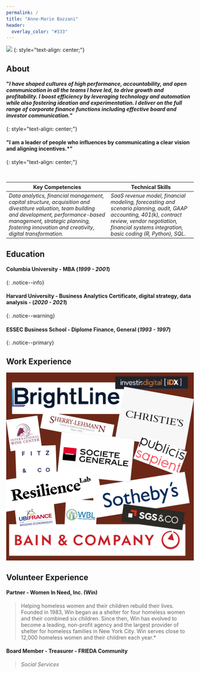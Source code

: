 ```yaml
---
permalink: /
title: "Anne-Marie Bazzani"
header:
  overlay_color: "#333"
---
```



![](https://media.licdn.com/dms/image/C4E03AQG9AC4UIelahg/profile-displayphoto-shrink_800_800/0/1606101380562?e=2147483647&v=beta&t=fHi9hHBF54qlpWfANPmD2utvoUHhAubuPkIr6AM_pqM)
{: style="text-align: center;"}


## About
####  "*I have shaped cultures of high performance, accountability, and open communication in all the teams I have led, to drive growth and profitability. I boost efficiency by leveraging technology and automation while also fostering ideation and experimentation. I deliver on the full range of corporate finance functions including effective board and investor communication.*"
{: style="text-align: center;"}

#### "I am a leader of people who influences by communicating a clear vision and aligning incentives.*"
{: style="text-align: center;"}

![]()  


**Key Competencies** | **Technical Skills**  
-- | --  
*Data analytics, financial management, capital structure, acquisition and divestiture valuation, team building and development, performance-based management, strategic planning, fostering innovation and creativity, digital transformation.* |  *SaaS revenue model, financial modeling, forecasting and scenario planning, audit, GAAP accounting, 401(k), contract review, vendor negotiation, financial systems integration, basic coding (R, Python), SQL.*

## Education

#### **Columbia University** - MBA (*1999 - 2001*) 
{: .notice--info}

#### **Harvard University** - Business Analytics Certificate, digital strategy, data analysis - (*2020 - 2021*)  
{: .notice--warning}

#### **ESSEC Business School** - Diplome Finance, General (*1993 - 1997*)  
{: .notice--primary}

  
## Work Experience

![](/assets/images/081D139E-404B-4C55-B765-FD1D860ECB2F.png)

## Volunteer Experience


#### **Partner** - Women In Need, Inc. (Win)  
> Helping homeless women and their children rebuild their lives.  Founded in 1983, Win began as a shelter for four homeless women and their combined six children. Since then, Win has evolved to become a leading, non-profit agency and the largest provider of shelter for homeless families in New York City. Win serves close to 12,000 homeless women and their children each year.*  


#### **Board Member** - Treasurer - FRIEDA Community
> *Social Services*
